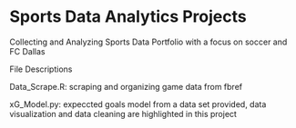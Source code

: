 # Sports Data Analytics Projects 
Collecting and Analyzing Sports Data Portfolio with a focus on soccer and FC Dallas

File Descriptions

Data_Scrape.R: scraping and organizing game data from fbref

xG_Model.py: expeccted goals model from a data set provided, data visualization and data cleaning are highlighted in this project
